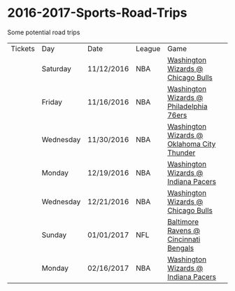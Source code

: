 # 2016-2017-Sports-Road-Trips

Some potential road trips

<script type="text/javascript" src="/path/to/jquery-latest.js"></script> 
<script type="text/javascript" src="/path/to/jquery.tablesorter.js"></script> 

<table id="myTable" class="tablesorter">
<tr><td>Tickets</td><td>Day</td><td>Date</td><td>League</td><td>Game</td></tr>
<tr><td></td><td>Saturday</td><td>11/12/2016</td><td>NBA</td><td><a href = ''>Washington Wizards @ Chicago Bulls</a></td></tr>
<tr><td></td><td>Friday</td><td>11/16/2016</td><td>NBA</td><td><a href = ''>Washington Wizards @ Philadelphia 76ers</a></td></tr>
<tr><td></td><td>Wednesday</td><td>11/30/2016</td><td>NBA</td><td><a href = ''>Washington Wizards @ Oklahoma City Thunder</a></td></tr>
<tr><td></td><td>Monday</td><td>12/19/2016</td><td>NBA</td><td><a href = ''>Washington Wizards @ Indiana Pacers</a></td></tr>
<tr><td></td><td>Wednesday</td><td>12/21/2016</td><td>NBA</td><td><a href = ''>Washington Wizards @ Chicago Bulls</a></td></tr>
<tr><td></td><td>Sunday</td><td>01/01/2017</td><td>NFL</td><td><a href = 'http://www.stubhub.com/cincinnati-bengals-tickets-cincinnati-bengals-cincinnati-paul-brown-stadium-1-1-2017/event/9566682/?mbox=1&rS=6&abbyo=true&sliderpos=true&qtyq=false&dUpg=false&sort=price+asc'>Baltimore Ravens @ Cincinnati Bengals</a></td></tr>
<tr><td></td><td>Monday</td><td>02/16/2017</td><td>NBA</td><td><a href = ''>Washington Wizards @ Indiana Pacers</a></td></tr>
</table>

<script>
$(document).ready(function() 
    { 
        $("#myTable").tablesorter(); 
    } 
); 
</script>
  
